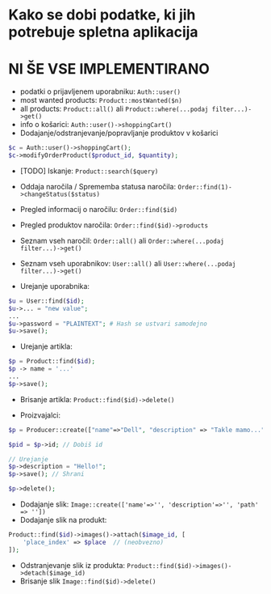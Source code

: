 # Kako se dobi podatke, ki jih potrebuje spletna aplikacija

# NI ŠE VSE IMPLEMENTIRANO


- podatki o prijavljenem uporabniku: `Auth::user()`
- most wanted products: `Product::mostWanted($n)`
- all products: `Product::all()` ali `Product::where(...podaj filter...)->get()`
- info o košarici: `Auth::user()->shoppingCart()`
- Dodajanje/odstranjevanje/popravljanje produktov v košarici
```php
$c = Auth::user()->shoppingCart();
$c->modifyOrderProduct($product_id, $quantity);
```

- [TODO] Iskanje: `Product::search($query)`

- Oddaja naročila / Sprememba statusa naročila: `Order::find(1)->changeStatus($status)`


- Pregled informacij o naročilu: `Order::find($id)`
- Pregled produktov naročila: `Order::find($id)->products`

- Seznam vseh naročil: `Order::all()` ali `Order::where(...podaj filter...)->get()`  

- Seznam vseh uporabnikov: `User::all()` ali `User::where(...podaj filter...)->get()`
- Urejanje uporabnika: 
```php
$u = User::find($id);
$u->... = "new value";
...
$u->password = "PLAINTEXT"; # Hash se ustvari samodejno
$u->save();
```

- Urejanje artikla: 
```php
$p = Product::find($id);
$p -> name = '...'
...
$p->save();
```
- Brisanje artikla: `Product::find($id)->delete()`

- Proizvajalci:
```php
$p = Producer::create(["name"=>"Dell", "description" => "Takle mamo..."]);

$pid = $p->id; // Dobiš id

// Urejanje
$p->description = "Hello!";
$p->save(); // Shrani

$p->delete();
```

- Dodajanje slik: `Image::create(['name'=>'', 'description'=>'', 'path' => ''])`
- Dodajanje slik na produkt: 
```php
Product::find($id)->images()->attach($image_id, [
    'place_index' => $place  // (neobvezno)
]);
```
- Odstranjevanje slik iz produkta: `Product::find($id)->images()->detach($image_id)`
- Brisanje slik `Image::find($id)->delete()`